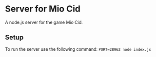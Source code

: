 Server for Mio Cid
==================
A node.js server for the game Mio Cid.

Setup
-----
To run the server use the following command:
```PORT=28962 node index.js```

